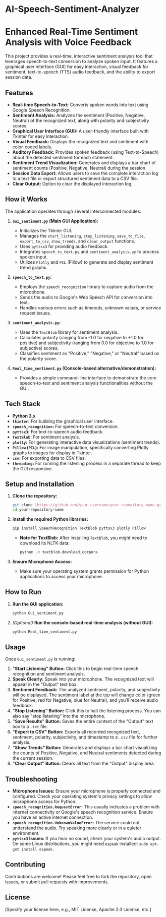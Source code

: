 # AI-Speech-Sentiment-Analyzer

# Enhanced Real-Time Sentiment Analysis with Voice Feedback

This project provides a real-time, interactive sentiment analysis tool that leverages speech-to-text conversion to analyze spoken input. It features a graphical user interface (GUI) for easy interaction, visual feedback for sentiment, text-to-speech (TTS) audio feedback, and the ability to export session data.

## Features

* **Real-time Speech-to-Text:** Converts spoken words into text using Google Speech Recognition.
* **Sentiment Analysis:** Analyzes the sentiment (Positive, Negative, Neutral) of the recognized text, along with polarity and subjectivity scores.
* **Graphical User Interface (GUI):** A user-friendly interface built with Tkinter for easy interaction.
* **Visual Feedback:** Displays the recognized text and sentiment with color-coded labels.
* **Auditory Feedback:** Provides spoken feedback (using Text-to-Speech) about the detected sentiment for each statement.
* **Sentiment Trend Visualization:** Generates and displays a bar chart of sentiment counts (Positive, Negative, Neutral) during the session.
* **Session Data Export:** Allows users to save the complete interaction log to a text file or export structured sentiment data to a CSV file.
* **Clear Output:** Option to clear the displayed interaction log.

## How it Works

The application operates through several interconnected modules:

1.  **`Gui_sentiment.py` (Main GUI Application):**
    * Initializes the Tkinter GUI.
    * Manages the `start_listening`, `stop_listening`, `save_to_file`, `export_to_csv`, `show_trends`, and `clear_output` functions.
    * Uses `pyttsx3` for providing audio feedback.
    * Integrates `speech_to_text.py` and `sentiment_analysis.py` to process spoken input.
    * Utilizes `Plotly` and `PIL` (Pillow) to generate and display sentiment trend graphs.

2.  **`speech_to_text.py`:**
    * Employs the `speech_recognition` library to capture audio from the microphone.
    * Sends the audio to Google's Web Speech API for conversion into text.
    * Handles various errors such as timeouts, unknown values, or service request issues.

3.  **`sentiment_analysis.py`:**
    * Uses the `TextBlob` library for sentiment analysis.
    * Calculates polarity (ranging from -1.0 for negative to +1.0 for positive) and subjectivity (ranging from 0.0 for objective to 1.0 for subjective) scores.
    * Classifies sentiment as "Positive," "Negative," or "Neutral" based on the polarity score.

4.  **`Real_time_sentiment.py` (Console-based alternative/demonstration):**
    * Provides a simple command-line interface to demonstrate the core speech-to-text and sentiment analysis functionalities without the GUI.

## Tech Stack

* **Python 3.x**
* **`tkinter`:** For building the graphical user interface.
* **`speech_recognition`:** For speech-to-text conversion.
* **`pyttsx3`:** For text-to-speech audio feedback.
* **`TextBlob`:** For sentiment analysis.
* **`plotly`:** For generating interactive data visualizations (sentiment trends).
* **`Pillow` (`PIL`):** For image manipulation, specifically converting Plotly graphs to images for display in Tkinter.
* **`csv`:** For exporting data to CSV files.
* **`threading`:** For running the listening process in a separate thread to keep the GUI responsive.

## Setup and Installation

1.  **Clone the repository:**
    ```bash
    git clone [https://github.com/your-username/your-repository-name.git](https://github.com/your-username/your-repository-name.git)
    cd your-repository-name
    ```

2.  **Install the required Python libraries:**
    ```bash
    pip install SpeechRecognition TextBlob pyttsx3 plotly Pillow
    ```
    * **Note for TextBlob:** After installing `TextBlob`, you might need to download its NLTK data:
        ```bash
        python -m textblob.download_corpora
        ```

3.  **Ensure Microphone Access:**
    * Make sure your operating system grants permission for Python applications to access your microphone.

## How to Run

1.  **Run the GUI application:**
    ```bash
    python Gui_sentiment.py
    ```

2.  *(Optional)* **Run the console-based real-time analysis (without GUI):**
    ```bash
    python Real_time_sentiment.py
    ```

## Usage

Once `Gui_sentiment.py` is running:

1.  **"Start Listening" Button:** Click this to begin real-time speech recognition and sentiment analysis.
2.  **Speak Clearly:** Speak into your microphone. The recognized text will appear in the "Output" text box.
3.  **Sentiment Feedback:** The analyzed sentiment, polarity, and subjectivity will be displayed. The sentiment label at the top will change color (green for Positive, red for Negative, blue for Neutral), and you'll receive audio feedback.
4.  **"Stop Listening" Button:** Click this to halt the listening process. You can also say "stop listening" into the microphone.
5.  **"Save Results" Button:** Saves the entire content of the "Output" text box to a `.txt` file.
6.  **"Export to CSV" Button:** Exports all recorded recognized text, sentiment, polarity, subjectivity, and timestamp to a `.csv` file for further analysis.
7.  **"Show Trends" Button:** Generates and displays a bar chart visualizing the counts of Positive, Negative, and Neutral sentiments detected during the current session.
8.  **"Clear Output" Button:** Clears all text from the "Output" display area.

## Troubleshooting

* **Microphone Issues:** Ensure your microphone is properly connected and configured. Check your operating system's privacy settings to allow microphone access for Python.
* **`speech_recognition.RequestError`:** This usually indicates a problem with internet connectivity or Google's speech recognition service. Ensure you have an active internet connection.
* **`speech_recognition.UnknownValueError`:** The service could not understand the audio. Try speaking more clearly or in a quieter environment.
* **`pyttsx3` Issues:** If you hear no sound, check your system's audio output. On some Linux distributions, you might need `espeak` installed: `sudo apt-get install espeak`.

## Contributing

Contributions are welcome! Please feel free to fork the repository, open issues, or submit pull requests with improvements.

## License

[Specify your license here, e.g., MIT License, Apache 2.0 License, etc.]
